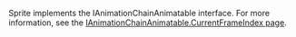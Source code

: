 Sprite implements the IAnimationChainAnimatable interface. For more information, see the [IAnimationChainAnimatable.CurrentFrameIndex page](/documentation/api/flatredball/flatredball-graphics/animation/flatredball-graphics-animation-ianimationchainanimatable/flatredball-graphics-animation-ianimationchainanimatable-currentframeindex.md).
